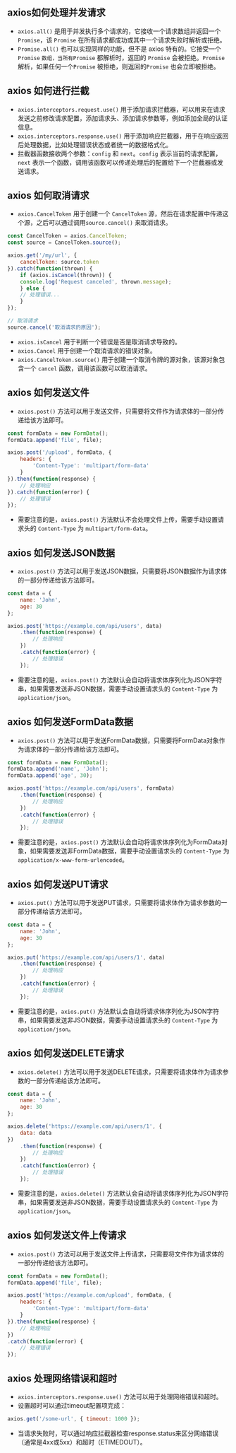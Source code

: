 ## axios如何处理并发请求
* `axios.all()` 是用于并发执行多个请求的，它接收一个请求数组并返回一个`Promise`，该 `Promise` 在所有请求都成功或其中一个请求失败时解析或拒绝。
* `Promise.all()` 也可以实现同样的功能，但不是 axios 特有的。它接受一个 `Promise` `数组，当所有Promise` 都解析时，返回的 `Promise` 会被拒绝。`Promise` 解析，如果任何一个`Promise` 被拒绝，则返回的`Promise` 也会立即被拒绝。
## axios 如何进行拦截
* `axios.interceptors.request.use()` 用于添加请求拦截器，可以用来在请求发送之前修改请求配置，添加请求头、添加请求参数等，例如添加全局的认证信息。
* `axios.interceptors.response.use()` 用于添加响应拦截器，用于在响应返回后处理数据，比如处理错误状态或者统一的数据格式化。
* 拦截器函数接收两个参数：`config` 和 `next`。`config` 表示当前的请求配置，`next` 表示一个函数，调用该函数可以传递处理后的配置给下一个拦截器或发送请求。
## axios 如何取消请求
* `axios.CancelToken` 用于创建一个 `CancelToken` 源，然后在请求配置中传递这个源，之后可以通过调用`source.cancel()` 来取消请求。
```js
const CancelToken = axios.CancelToken;
const source = CancelToken.source();

axios.get('/my/url', {
    cancelToken: source.token
}).catch(function(thrown) {
    if (axios.isCancel(thrown)) {
    console.log('Request canceled', thrown.message);
    } else {
    // 处理错误...
    }
});

// 取消请求
source.cancel('取消请求的原因');
```
* `axios.isCancel` 用于判断一个错误是否是取消请求导致的。
* `axios.Cancel` 用于创建一个取消请求的错误对象。
* `axios.CancelToken.source()` 用于创建一个取消令牌的源对象，该源对象包含一个 `cancel` 函数，调用该函数可以取消请求。
## axios 如何发送文件
* `axios.post()` 方法可以用于发送文件，只需要将文件作为请求体的一部分传递给该方法即可。
```js
const formData = new FormData();
formData.append('file', file);

axios.post('/upload', formData, {
    headers: {
        'Content-Type': 'multipart/form-data'
    }
}).then(function(response) {
    // 处理响应
}).catch(function(error) {
    // 处理错误
});
```
* 需要注意的是，`axios.post()` 方法默认不会处理文件上传，需要手动设置请求头的 `Content-Type` 为 `multipart/form-data`。
## axios 如何发送JSON数据
* `axios.post()` 方法可以用于发送JSON数据，只需要将JSON数据作为请求体的一部分传递给该方法即可。
```js
const data = {
    name: 'John',
    age: 30
};

axios.post('https://example.com/api/users', data)
    .then(function(response) {
        // 处理响应
    })
    .catch(function(error) {
        // 处理错误
    });
```
* 需要注意的是，`axios.post()` 方法默认会自动将请求体序列化为JSON字符串，如果需要发送非JSON数据，需要手动设置请求头的 `Content-Type` 为 `application/json`。
## axios 如何发送FormData数据
* `axios.post()` 方法可以用于发送FormData数据，只需要将FormData对象作为请求体的一部分传递给该方法即可。
```js
const formData = new FormData();
formData.append('name', 'John');
formData.append('age', 30);

axios.post('https://example.com/api/users', formData)
    .then(function(response) {
        // 处理响应
    })
    .catch(function(error) {
        // 处理错误
    });
```
* 需要注意的是，`axios.post()` 方法默认会自动将请求体序列化为FormData对象，如果需要发送非FormData数据，需要手动设置请求头的 `Content-Type` 为 `application/x-www-form-urlencoded`。
## axios 如何发送PUT请求
* `axios.put()` 方法可以用于发送PUT请求，只需要将请求体作为请求参数的一部分传递给该方法即可。
```js
const data = {
    name: 'John',
    age: 30
};

axios.put('https://example.com/api/users/1', data)
    .then(function(response) {
        // 处理响应
    })
    .catch(function(error) {
        // 处理错误
    });
```
* 需要注意的是，`axios.put()` 方法默认会自动将请求体序列化为JSON字符串，如果需要发送非JSON数据，需要手动设置请求头的 `Content-Type` 为 `application/json`。
## axios 如何发送DELETE请求
* `axios.delete()` 方法可以用于发送DELETE请求，只需要将请求体作为请求参数的一部分传递给该方法即可。
```js
const data = {
    name: 'John',
    age: 30
};

axios.delete('https://example.com/api/users/1', {
    data: data
})
    .then(function(response) {
        // 处理响应
    })
    .catch(function(error) {
        // 处理错误
    });
```
    
* 需要注意的是，`axios.delete()` 方法默认会自动将请求体序列化为JSON字符串，如果需要发送非JSON数据，需要手动设置请求头的 `Content-Type` 为 `application/json`。
## axios 如何发送文件上传请求
* `axios.post()` 方法可以用于发送文件上传请求，只需要将文件作为请求体的一部分传递给该方法即可。
```js
const formData = new FormData();
formData.append('file', file);

axios.post('https://example.com/upload', formData, {
    headers: {
        'Content-Type': 'multipart/form-data'
    }
}).then(function(response) {
    // 处理响应
})
.catch(function(error) {
    // 处理错误
});
```
## axios 处理网络错误和超时
* `axios.interceptors.response.use()` 方法可以用于处理网络错误和超时。
* 设置超时可以通过timeout配置项完成：
```js
axios.get('/some-url', { timeout: 1000 });
```
* 当请求失败时，可以通过响应拦截器检查response.status来区分网络错误（通常是4xx或5xx）和超时（ETIMEDOUT）。
